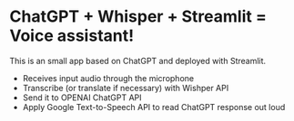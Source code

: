 # ChatGPT + Whisper + Streamlit = Voice assistant!

This is an small app based on ChatGPT and deployed with Streamlit.

* Receives input audio through the microphone
* Transcribe (or translate if necessary) with Wishper API
* Send it to OPENAI ChatGPT API
* Apply Google Text-to-Speech API to read ChatGPT response out loud
